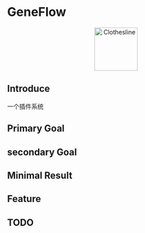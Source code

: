 <!--
 * @Description: 
 * @Author: lize
 * @Date: 2024-09-23
 * @LastEditors: lize
-->

# GeneFlow

<p align="center">
  <a>
  <img src="asset//geneflow.png" alt="Clothesline" width="100" height="100">
  </a>
</p>



## Introduce

一个插件系统

## Primary Goal



## secondary Goal


## Minimal Result



## Feature



## TODO

